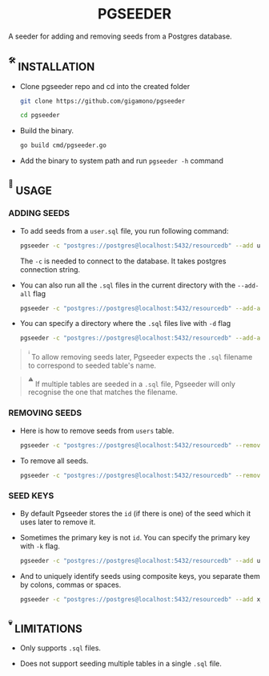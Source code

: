 <h1 align="center">PGSEEDER</h1>

A seeder for adding and removing seeds from a Postgres database.

## <sup><sup>🛠</sup></sup> INSTALLATION

- Clone pgseeder repo and cd into the created folder

  ```sh
  git clone https://github.com/gigamono/pgseeder
  ```

  ```sh
  cd pgseeder
  ```

- Build the binary.

  ```sh
  go build cmd/pgseeder.go
  ```

- Add the binary to system path and run `pgseeder -h` command

## <sup><sup>📜</sup></sup>  USAGE

### ADDING SEEDS

- To add seeds from a `user.sql` file, you run following command:

  ```sh
  pgseeder -c "postgres://postgres@localhost:5432/resourcedb" --add users
  ```
  
  The `-c` is needed to connect to the database. It takes postgres connection string.

- You can also run all the `.sql` files in the current directory with the `--add-all` flag

  ```sh
  pgseeder -c "postgres://postgres@localhost:5432/resourcedb" --add-all
  ```

- You can specify a directory where the `.sql` files live with `-d` flag

  ```sh
  pgseeder -c "postgres://postgres@localhost:5432/resourcedb" --add-all -d "./seeds"
  ```

> <sup><sup>ℹ️</sup></sup> To allow removing seeds later, Pgseeder expects the `.sql` filename to correspond to seeded table's name.


> <sup><sup>⚠</sup></sup> If multiple tables are seeded in a `.sql` file, Pgseeder will only recognise the one that matches the filename.


### REMOVING SEEDS

- Here is how to remove seeds from `users` table.

  ```sh
  pgseeder -c "postgres://postgres@localhost:5432/resourcedb" --remove users
  ```

- To remove all seeds.

  ```sh
  pgseeder -c "postgres://postgres@localhost:5432/resourcedb" --remove-all
  ```

### SEED KEYS

- By default Pgseeder stores the `id` (if there is one) of the seed which it uses later to remove it.

- Sometimes the primary key is not `id`. You can specify the primary key with `-k` flag.

  ```sh
  pgseeder -c "postgres://postgres@localhost:5432/resourcedb" --add users -k "user_id"
  ```

- And to uniquely identify seeds using composite keys, you separate them by colons, commas or spaces.

  ```sh
  pgseeder -c "postgres://postgres@localhost:5432/resourcedb" --add x_memberships -k "user_id, workspace_id"
  ```


## <sup><sup>💀</sup></sup> LIMITATIONS

- Only supports `.sql` files.

- Does not support seeding multiple tables in a single `.sql` file.
